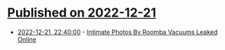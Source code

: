 # [Published on 2022-12-21](index.md)

* [2022-12-21, 22:40:00](https://tech.slashdot.org/story/22/12/21/2159259/intimate-photos-by-roomba-vacuums-leaked-online?utm_source=rss1.0mainlinkanon&utm_medium=feed) - [Intimate Photos By Roomba Vacuums Leaked Online](https://tech.slashdot.org/story/22/12/21/2159259/intimate-photos-by-roomba-vacuums-leaked-online?utm_source=rss1.0mainlinkanon&utm_medium=feed)
